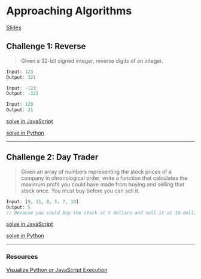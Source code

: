 # Approaching Algorithms

[Slides](https://docs.google.com/presentation/d/192VS7ox_YI-PPA-tYCD7qI7WdyU7SMw2miq8i3y6mt0/edit?usp=sharing)

## Challenge 1: Reverse

> Given a 32-bit signed integer, reverse digits of an integer.

```javascript
Input: 123
Output: 321
```
```javascript
Input: -123
Output: -321
```
```javascript
Input: 120
Output: 21
```

[solve in JavaScript](https://repl.it/@BryanYunis/reverse-js)

[solve in Python](https://repl.it/@BryanYunis/reverse-py)

---

## Challenge 2: Day Trader

> Given an array of numbers representing the stock prices of a company in chronological order, write a function that calculates the maximum profit you could have made from buying and selling that stock once. You must buy before you can sell it.

```javascript
Input: [9, 11, 8, 5, 7, 10]
Output: 5
// Because you could buy the stock at 5 dollars and sell it at 10 dollars.
```

[solve in JavaScript](https://repl.it/@BryanYunis/daytrader-js)

[solve in Python](https://repl.it/@BryanYunis/daytrader-py)

---


### Resources

[Visualize Python or JavaScript Execution](http://www.pythontutor.com/visualize.html#mode=edit)
